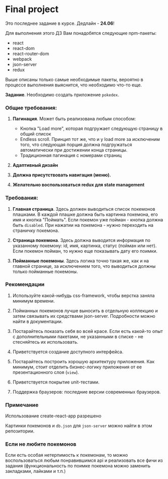 # Final project

Это последнее задание в курсе. Дедлайн - **24.06**!

Для выполнения этого ДЗ Вам понадобятся следующие npm-пакеты:

* react
* react-dom
* react-router-dom
* webpack
* json-server
* redux

Выше описаны только самые необходимые пакеты, вероятно в процессе выполнения выяснится, что необходимо что-то еще.

**Задание**. Необходимо создать приложение `pokedex`.

### Общие требования:

1. **Пагинация**. Может быть реализована любым способом: 
    * Кнопка "Load more", которая подгружает следующую страницу в общий список
    * Endless scroll. Принцип тот же, что и у load more за исключеним того, что следующая порция должна подгружаться автоматически при достижении конца страницы.
    * Традиционная пагинация с номерами страниц

2. **Адаптивный дизайн**

3. **Должна присутствовать навигация (меню).**

4. **Желательно воспользоваться redux для state management**

### Требования:

1. **Главная страница**. Здесь должен выводиться список покемонов плашками. В каждой плашке должна быть картинка покемона, его имя и кнопка "Поймать". Если покемон уже пойман - кнопка должна быть `disabled`. При нажатии на покемона - нужно переходить на страничку покемона.

2. **Страница покемона**. Здесь должна выводится информация по указанному покемону: id, имя, картинка, статус (пойман или нет). Если покемон пойман, то нужно еще показывать дату его поимки.

3. **Пойманные покемоны**. Здесь логика точно такая же, как и на главной странице, за исключением того, что выводиться должны только пойманные покемоны.

### Рекомендации

1. Используйте какой-нибудь css-framework, чтобы верстка заняла минимум времени.

2. Пойманных покемонов лучше выносить в отдельную коллекцию и затем связывать их средствами json-server. Подробности можно найти в документации.

3. Постарайтесь показать себя во всей красе. Если есть какой-то опыт с дополнительными пакетами, не указанными в списке - не стесняйтесь их использовать.

4. Приветствуется создание доступного интерфейса.

5. Постарайтесь построить хорошую архитектуру приложения. Как минимум, стоит отделить бизнес-логику приложения от ее презентационного слоя (`view`).

6. Приветствуется покрытие unit-тестами.

7. Поддержка браузеров: последние версии современных браузеров.

### Примечание

Использование create-react-app разрешено

Картинки покемонов и `db.json` для `json-server` можно найти в этом репозитории.

### Если не любите покемонов

Если есть особая нетерпимость к покемонам, то можно воспользоваться любым понравившимся api и реализовать все фичи из задания (функциональность по поимке покемона можно заменить закладками, лайками и т.п.)

